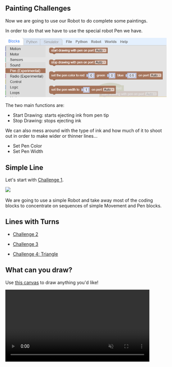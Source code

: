 Painting Challenges
---

Now we are going to use our Robot to do complete some paintings.

In order to do that we have to use the special robot Pen we have.

![](images/penblocks.png)

The two main functions are:

- Start Drawing: starts ejecting ink from pen tip
- Stop Drawing: stops ejecting ink

We can also mess around with the type of ink and how much of it to shoot out in order to make wider or thinner lines...

- Set Pen Color
- Set Pen Width

## Simple Line

Let's start with [Challenge 1](https://gears.aposteriori.com.sg/index.html?worldJSON=https%3A%2F%2Ffiles.aposteriori.com.sg%2Fget%2FmuLhbPuWYH.json&robotJSON=https%3A%2F%2Ffiles.aposteriori.com.sg%2Fget%2F7r9K65arhz.json&filterBlocksJSON=https%3A%2F%2Ffiles.aposteriori.com.sg%2Fget%2FPF3yEFnGLA.json).

![](https://i.imgur.com/lJdX2tt.png)

We are going to use a simple Robot and take away most of the coding blocks to concentrate on sequences of simple Movement and Pen blocks.

## Lines with Turns

- [Challenge 2](https://gears.aposteriori.com.sg/index.html?worldJSON=https%3A%2F%2Ffiles.aposteriori.com.sg%2Fget%2F6QLtZMM499.json&robotJSON=https%3A%2F%2Ffiles.aposteriori.com.sg%2Fget%2F7r9K65arhz.json&filterBlocksJSON=https%3A%2F%2Ffiles.aposteriori.com.sg%2Fget%2FPF3yEFnGLA.json)

- [Challenge 3](https://gears.aposteriori.com.sg/index.html?worldJSON=https%3A%2F%2Ffiles.aposteriori.com.sg%2Fget%2F7GE9KWucDy.json&robotJSON=https%3A%2F%2Ffiles.aposteriori.com.sg%2Fget%2F7r9K65arhz.json&filterBlocksJSON=https%3A%2F%2Ffiles.aposteriori.com.sg%2Fget%2FPF3yEFnGLA.json)

- [Challenge 4: Triangle](https://gears.aposteriori.com.sg/index.html?worldJSON=https%3A%2F%2Ffiles.aposteriori.com.sg%2Fget%2FtcygQfcnB4.json&robotJSON=https%3A%2F%2Ffiles.aposteriori.com.sg%2Fget%2F7r9K65arhz.json&filterBlocksJSON=https%3A%2F%2Ffiles.aposteriori.com.sg%2Fget%2FPF3yEFnGLA.json)

## What can you draw?

 Use [this canvas](https://gears.aposteriori.com.sg/index.html?worldJSON=https%3A%2F%2Ffiles.aposteriori.com.sg%2Fget%2FtcygQfcnB4.json&robotJSON=https%3A%2F%2Ffiles.aposteriori.com.sg%2Fget%2F7r9K65arhz.json&filterBlocksJSON=https%3A%2F%2Ffiles.aposteriori.com.sg%2Fget%2FPF3yEFnGLA.json) to draw anything you'd like!

<video autoplay muted loop width=450 height="auto">
  <source src="images/house.mp4" type="video/mp4">
</video>

